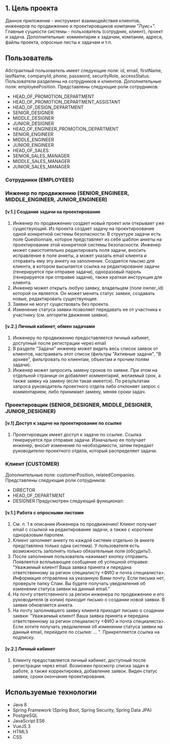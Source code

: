 ## 1. Цель проекта
Данное приложение - инструмент взаимодействия клиентов, инженеров по продвижению и проектировщиков компании "Луис+". 
Главные сущности системы - пользователь (сотрудник, клиент), проект и задача. 
Дополнительные: комментарии к задачам, компании, адреса, файлы проекта, опросные листы к задачам и т.п.


## Пользователь
Абстрактный пользователь имеет следующие поля: id, email, firstName, lastName, companyId, phone, password, securityRole, accessStatus. 
Пользователи разделены на сотрудников и клиентов. 
Дополнительные поля: employeePosition. 
Представлены следующие роли сотрудников:
- HEAD_OF_PROMOTION_DEPARTMENT
- HEAD_OF_PROMOTION_DEPARTMENT_ASSISTANT
- HEAD_OF_DESIGN_DEPARTMENT
- SENIOR_DESIGNER
- MIDDLE_DESIGNER
- JUNIOR_DESIGNER
- HEAD_OF_ENGINEER_PROMOTION_DEPARTMENT
- SENIOR_ENGINEER
- MIDDLE_ENGINEER
- JUNIOR_ENGINEER
- HEAD_OF_SALES
- SENIOR_SALES_MANAGER
- MIDDLE_SALES_MANAGER
- JUNIOR_SALES_MANAGER


### Сотрудники (EMPLOYEES)
### Инженер по продвижению (SENIOR_ENGINEER, MIDDLE_ENGINEER, JUNIOR_ENGINEER)
#### [v.1.] Создание задачи на проектирование
1. Инженер по продвижению создает новый проект или открывает уже существующий. Из проекта создает задачу на проектироование одной конкретной системы безопасности. В структуре задачи есть поле Questionnaie, которое представляет из себя шаблон анкеты на проектирование этой конкретной системы безопасности. Инженер может самостоятельно редактировать поля задачи, вносить исправление в поле анкеты, а может указать email клиента и отправить ему эту анкету на заполнение. Создается пиьсмо для клиента, в котором высылается ссылка на редактирование задачи (генерируется при отправке задачи), одноразовый пароль (генерируется при отправке задачи), также краткая инструкция для клиента.
2. Инженер может открыть любую заявку, владельцем (поле owner_id) которой он является. Он может менять статус заявки, создавать новые, редактировать существующие. 
3. Заявки не могут существовать без проекта.
4. Изменение статуса заявки позволяет передавать ее от участника к участнику (см. алгоритм движения заявки).
#### [v.2.] Личный кабинет, обмен задачами
1. Инженеру по продвижению предоставляется личный кабинет, доступный после регистрации через email
2. В разделе "Задачи" инженер может видеть весь список заявок от клиентов, настраивать этот список (фильтры "Активные задачи", "В архиве", фильтровать по клиентам, объектам и прочим полям задачи).
3. Инженер может запросить замену сроков по заявке. При этом на отдельной странице он добавляет комментарий, желаемый срок, а также заявку на замену (если такая имеется). По результатам запроса руководитель проектного отдела либо отклоняет запрос с комментарием, либо принимает замену, меняя сроки задач.


### Проектировщик (SENIOR_DESIGNER, MIDDLE_DESIGNER, JUNIOR_DESIGNER)
#### [v.1] Доступ к задаче на проектирование по ссылке
1. Проектировщик имеет доступ к задаче по ссылке. Ссылка генерируется при отправке задачи. Изначально ее получает инженер, вносит изменения по необходимости, затем передает руководителю проектного отдела, который распределяет задачи.


### Клиент (CUSTOMER)
Дополнительные поля: customerPosition, relatedCompanies. 
Представлены следующие роли сотрудников:
- DIRECTOR
- HEAD_OF_DEPARTMENT
- DESIGNER
Предусмотрен следующий функционал:
#### [v.1.] Работа с опросными листами 
1. См. п. 1 в описании Инженера по продвижению! Клиент получает email с ссылкой на редактирование задачи, а также с коротким одноразовым паролем. 
2. Клиент заполняет анкету по каждой системе отдельно (в анкете представлена только одна система). У пользователя есть возможность заполнять только обязательные поля (обсудить!).
3. После заполнения пользователь нажимает кнопку отправить. Появляется всплывающее сообщение об успешной отправке: "Уважаемый клиент! Ваша заявка принята и передана ответственному за регион специалисту <ФИО и почта специалиста>. 
Информация отправлена на указанную Вами почту. Если письма нет, проверьте папку Спам. Вы будете получать уведомления об изменении статуса заявки на данный email."
4. На почту ответственного за регион инженера по продвижению и его руководителя (в копии) приходит письмо о создании новой заявки. В заявке обновляется анкета. 
5. На почту заполнившего заявку клиента приходит письмо о создании заявки: "Уважаемый клиент! Ваша заявка принята и передана ответственному за регион специалисту <ФИО и почта специалиста>. 
Если хотите получать уведомления об изменении статуса заявки на данный email, перейдите по ссылке: ... ". Прикрепляется ссылка на подписку.
#### [v.2.] Личный кабинет
1. Клиенту предоставляется личный кабинет, доступный после регистрации через email. Возможен просмотр списка задач в работе, а также корректировка, добавление заявок. Виден статус заявки, сроки окончания проектирования.

## Используемые технологии
- Java 8
- Spring Framework (Spring Boot, Spring Security, Spring Data JPA)
- PostgreSQL
- JavaScript ES6
- VueJS 3
- HTML5
- CSS
